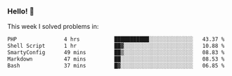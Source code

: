### Hello! 👋

This week I solved problems in:

<!--START_SECTION:waka-->

```txt
PHP               4 hrs           ███████████░░░░░░░░░░░░░░   43.37 %
Shell Script      1 hr            ██▓░░░░░░░░░░░░░░░░░░░░░░   10.88 %
SmartyConfig      49 mins         ██▒░░░░░░░░░░░░░░░░░░░░░░   08.83 %
Markdown          47 mins         ██░░░░░░░░░░░░░░░░░░░░░░░   08.53 %
Bash              37 mins         █▓░░░░░░░░░░░░░░░░░░░░░░░   06.85 %
```

<!--END_SECTION:waka-->
